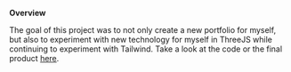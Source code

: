 **Overview**

The goal of this project was to not only create a new portfolio for myself, but also to experiment with new technology for myself in ThreeJS while continuing to experiment with Tailwind. Take a look at the code or the final product [here](http://tainerasmussen.com).

